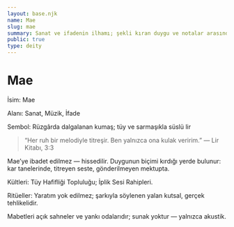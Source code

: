 ```yaml
---
layout: base.njk
name: Mae
slug: mae
summary: Sanat ve ifadenin ilhamı; şekli kıran duygu ve notalar arasındaki nefes.
public: true
type: deity
---
```


# Mae

İsim: Mae

Alanı: Sanat, Müzik, İfade

Sembol: Rüzgârda dalgalanan kumaş; tüy ve sarmaşıkla süslü lir

> “Her ruh bir melodiyle titreşir. Ben yalnızca ona kulak veririm.” — Lir Kitabı, 3:3

Mae’ye ibadet edilmez — hissedilir. Duygunun biçimi kırdığı yerde bulunur: kar tanelerinde, titreyen seste, gönderilmeyen mektupta.

Kültleri: Tüy Hafifliği Topluluğu; İplik Sesi Rahipleri.

Ritüeller: Yaratım yok edilmez; şarkıyla söylenen yalan kutsal, gerçek tehlikelidir.

Mabetleri açık sahneler ve yankı odalarıdır; sunak yoktur — yalnızca akustik.

